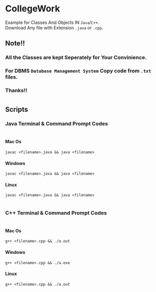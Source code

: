 # CollegeWork

Example for Classes And Objects IN `Java`/`C++`.\
Download Any file with Extension `.java` or `.cpp`.

## Note!!

### All the Classes are kept Seperately for Your Convinience.

### For DBMS `Database Management System` Copy code from `.txt` files.

### Thanks!!

#

## Scripts

### Java Terminal & Command Prompt Codes

#

#### Mac Os

`javac <filename>.java && java <filename>`

#### Windows

`javac <filename>.java && java <filename>`

#### Linux

`javac <filename>.java && java <filename>`

#

### C++ Terminal & Command Prompt Codes

#

#### Mac Os

`g++ <filename>.cpp && ./a.out`

#### Windows

`g++ <filename>.cpp && ./a.exe`

#### Linux

`g++ <filename>.cpp && ./a.out`
